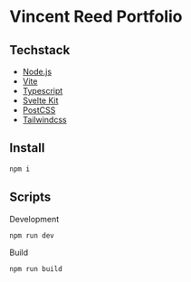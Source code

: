# Vincent Reed Portfolio

## Techstack

* [Node.js](https://nodejs.org/)
* [Vite](https://vitejs.dev/)
* [Typescript](https://www.typescriptlang.org/)
* [Svelte Kit](https://kit.svelte.dev/)
* [PostCSS](https://postcss.org/)
* [Tailwindcss](https://tailwindcss.com/)

## Install
```sh
npm i
```

## Scripts
Development
```sh
npm run dev
```

Build
```sh
npm run build
```

